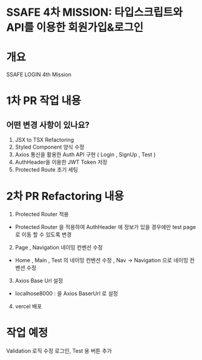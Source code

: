 # SSAFE 4차 MISSION: 타입스크립트와 API를 이용한 회원가입&로그인

# 개요
SSAFE LOGIN 4th Mission

# 1차 PR 작업 내용
## 어떤 변경 사항이 있나요?
1. JSX to TSX Refactoring
2. Styled Component 양식 수정
3. Axios 통신을 활용한 Auth API 구현 ( Login , SignUp , Test )
4. AuthHeader을 이용한 JWT Token 저장
5. Protected Route 초기 세팅

# 2차 PR Refactoring 내용
1. Protected Router 적용
- Protected Router 을 적용하여 AuthHeader 에 정보가 있을 경우에만 test page 로 이동 할 수 있도록 변경
2. Page , Navigation 네이밍 컨벤션 수정
- Home , Main , Test 의 네이밍 컨벤션 수정 , Nav -> Navigation 으로 네이밍 컨벤션 수정
3. Axios Base Url 설정
- localhose8000 : 을 Axios BaserUrl 로 설정
4. vercel 배포

# 작업 예정
Validation 로직 수정
로그인, Test 용 버튼 추가
